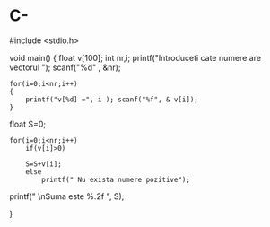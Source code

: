 # C-
#include <stdio.h>

void main()
{    float v[100];
    int nr,i;
    printf("Introduceti cate numere are vectorul "); scanf("%d" , &nr);

    for(i=0;i<nr;i++)
    {
        printf("v[%d] =", i ); scanf("%f", & v[i]);
    }

float S=0;

    for(i=0;i<nr;i++)
        if(v[i]>0)

        S=S+v[i];
        else
            printf(" Nu exista numere pozitive");

printf(" \nSuma este %.2f ", S);

}




